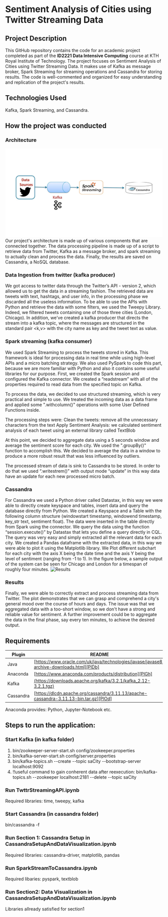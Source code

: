# Sentiment Analysis of Cities using Twitter Streaming Data

## Project Description
This GitHub repository contains the code for an academic project completed as part of the __ID2221 Data Intensive Computing__ course at KTH Royal Institute of Technology. The project focuses on Sentiment Analysis of Cities using Twitter Streaming Data. It makes use of Kafka as message broker, Spark Streaming for streaming operations and Cassandra for storing results. The code is well-commented and organized for easy understanding and replication of the project's results.

## Technologies Used
Kafka, Spark Streaming, and Cassandra.

## How the project was conducted
### Architecture
![IMAGE](architecture.jpg)
Our project's architecture is made up of various components that are connected together. The data processing pipeline is made up of a script to retrieve data from Twitter, Kafka as a message broker, and spark streaming to actually clean and process the data. Finally, the results are saved on Cassandra, a NoSQL database.

### Data Ingestion from twitter (kafka producer)
We got access to twitter data through the Twitter’s API - version 2, which allowed us to get the data in a streaming fashion. The retrieved data are tweets with text, hashtags, and user info, in the processing phase we discarded all the useless information. 
To be able to use the APIs with Python and retrieve the data with some filters, we used the Tweepy Library. Indeed, we filtered tweets containing one of those three cities (London, Chicago).
In addition, we've created a kafka producer that directs the stream into a kafka topic, where the messages are structured in the standard pair <k,v> with the city name as key and the tweet text as value.

### Spark streaming (kafka consumer)
We used Spark Streaming to process the tweets stored in Kafka. This framework is ideal for processing data in real time while using high-level APIs and a micro batching strategy.
We also used PySpark to code this part, because we are more familiar with  Python and also it contains some useful libraries for our purpose.
First, we created the Spark session and configured the Kafka connector. We created a “readstream” with all of the properties required to read data from the specified topic on Kafka. 

To process the data, we decided to use structured streaming, which is very practical and simple to use. We treated the incoming data as a data frame and applied some ".withcolumn()" operations with some User Defined Functions inside.

The processing steps were:
Clean the tweets: remove all the unnecessary characters from the text
Apply Sentiment Analysis: we calculated sentiment analysis of each tweet using an external library called TextBlob

At this point, we decided to aggregate data using a 5 seconds window and average the sentiment score for each city. We used the ".groupBy()" function to accomplish this.
We decided to average the data in a window to produce a more robust result that was less influenced by outliers.

The processed stream of data is sink to Cassandra to be stored. In order to do that we used “.writestrem()” with output mode “update” in this way data have an update for each new processed micro batch.


### Cassandra
For Cassandra we used a Python driver called Datastax, in this way we were able to directly create keyspace and tables, insert data and query the database directly from Python. 
We created a Keyspace and a Table with the following column structure (windowstart timestamp, windowend timestamp, key_str text, sentiment float).
The data were inserted in the table directly from Spark using the connector. 
We query the data using the function “session.execute()” by Datastax that lets you define a query directly in CQL. The query was very easy and simply extracted all the relevant data for each city. 
We created a Pandas dataframe with the extracted data, in this way we were able to plot it using the Matplotlib library. 
We Plot different subchart for each city with the axis X being the date time and the axis Y being the level of sentiment (ranging from -1 to 1). In the figure below, a sample output of the system can be seen for Chicago and London for a timespan of roughly four minutes.
![Results](results.jpg)

### Results
Finally, we were able to correctly extract and process streaming data from Twitter. The plot demonstrates that we can grasp and comprehend a city's general mood over the course of hours and days. 
The issue was that we aggregated data with a too-short window, so we don't have a strong and reliable value for sentiment. A further improvement could be to aggregate the data in the final phase, say every ten minutes, to achieve the desired output. 

## Requirements

| Plugin | README |
| ------ | ------ |
| Java | [https://www.oracle.com/uk/java/technologies/javase/javase8-archive-downloads.html][PlDb] |
| Anaconda | [https://www.anaconda.com/products/distribution][PlGh] |
| Kafka | [(https://downloads.apache.org/kafka/3.2.1/kafka_2.12-3.2.1.tgz)][PlGd] |
| Cassandra | [https://dlcdn.apache.org/cassandra/3.11.13/apache-cassandra-3.11.13-bin.tar.gz][PlOd] |

Anaconda provides: Python, Jupyter-Notebook etc. 

## Steps to run the application: 

### Start Kafka (in kafka folder)

<ol>
  <li>bin/zookeeper-server-start.sh config/zookeeper.properties</li>
  <li>bin/kafka-server-start.sh config/server.properties</li>
  <li> bin/kafka-topics.sh --create --topic saCity --bootstrap-server localhost:9092</li>
  <li>!!useful command to gain conherent data after reexecution:  bin/kafka-topics.sh --zookeeper localhost:2181 --delete --topic saCity </li>
</ol> 

### Run TwttrStreamingAPI.ipynb  
Required libraries: time, tweepy, kafka

### Start Cassandra (in cassandra folder) 
bin/cassandra -f

### Run Section 1: Cassandra Setup in CassandraSetupAndDataVisualization.ipynb
Required libraries: cassandra-driver, matplotlib, pandas

### Run SparkStreamToCassandra.ipynb
Required libaries: pyspark, textblob

### Run Section2: Data Visualization in CassandraSetupAndDataVisualization.ipynb
Libraries allready satisfied for section1 

[//]: # (These are reference links used in the body of this note and get stripped out when the markdown processor does its job. There is no need to format nicely because it shouldn't be seen. Thanks SO - http://stackoverflow.com/questions/4823468/store-comments-in-markdown-syntax)

   [dill]: <https://github.com/joemccann/dillinger>
   [git-repo-url]: <https://github.com/joemccann/dillinger.git>
   [john gruber]: <http://daringfireball.net>
   [df1]: <http://daringfireball.net/projects/markdown/>
   [markdown-it]: <https://github.com/markdown-it/markdown-it>
   [Ace Editor]: <http://ace.ajax.org>
   [node.js]: <http://nodejs.org>
   [Twitter Bootstrap]: <http://twitter.github.com/bootstrap/>
   [jQuery]: <http://jquery.com>
   [@tjholowaychuk]: <http://twitter.com/tjholowaychuk>
   [express]: <http://expressjs.com>
   [AngularJS]: <http://angularjs.org>
   [Gulp]: <http://gulpjs.com>

   [PlDb]: <https://github.com/joemccann/dillinger/tree/master/plugins/dropbox/README.md>
   [PlGh]: <https://github.com/joemccann/dillinger/tree/master/plugins/github/README.md>
   [PlGd]: <https://github.com/joemccann/dillinger/tree/master/plugins/googledrive/README.md>
   [PlOd]: <https://github.com/joemccann/dillinger/tree/master/plugins/onedrive/README.md>
   [PlMe]: <https://github.com/joemccann/dillinger/tree/master/plugins/medium/README.md>
   [PlGa]: <https://github.com/RahulHP/dillinger/blob/master/plugins/googleanalytics/README.md>
